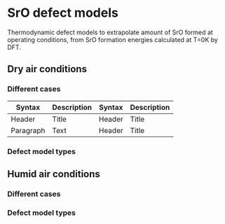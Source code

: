 # SrO defect models
Thermodynamic defect models to extrapolate amount of SrO formed at operating conditions, from SrO formation energies calculated at T=0K by DFT.

## Dry air conditions
### Different cases

| Syntax      | Description | Syntax      | Description |
| ----------- | ----------- | ----------- | ----------- |
| Header      | Title       | Header      | Title       |
| Paragraph   | Text        | Header      | Title       |

### Defect model types

## Humid air conditions
### Different cases
### Defect model types
